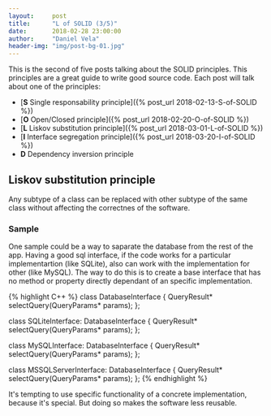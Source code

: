 ```yaml
---
layout:     post
title:      "L of SOLID (3/5)"
date:       2018-02-28 23:00:00
author:     "Daniel Vela"
header-img: "img/post-bg-01.jpg"
---
```


This is the second of five posts talking about the SOLID principles. This principles are a great guide to write good source code. Each post will talk about one of the principles:

* [**S** Single responsability principle]({% post_url 2018-02-13-S-of-SOLID %})
* [**O** Open/Closed principle]({% post_url 2018-02-20-O-of-SOLID %})
* [**L** Liskov substitution principle]({% post_url 2018-03-01-L-of-SOLID %})
* [**I** Interface segregation principle]({% post_url 2018-03-20-I-of-SOLID %})
* **D** Dependency inversion principle

## Liskov substitution principle

Any subtype of a class can be replaced with other subtype of the same class without affecting the correctnes of the software. 

### Sample

One sample could be a way to saparate the database from the rest of the app. Having a good sql interface, if the code works for a particular implementartion (like SQLite), also can work with the implementation for other (like MySQL). The way to do this is to create a base interface that has no method or property directly dependant of an specific implementation.

{% highlight C++ %}
class DatabaseInterface {
  QueryResult* selectQuery(QueryParams* params);
};

class SQLiteInterface: DatabaseInterface {
  QueryResult* selectQuery(QueryParams* params);
};

class MySQLInterface: DatabaseInterface {
  QueryResult* selectQuery(QueryParams* params);
};

class MSSQLServerInterface: DatabaseInterface {
  QueryResult* selectQuery(QueryParams* params);
};
{% endhighlight %}

It's tempting to use specific functionality of a concrete implementation, because it's special. But doing so makes the software less reusable.